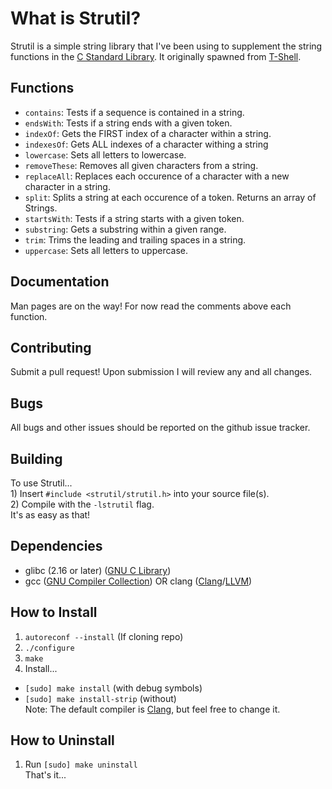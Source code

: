 # What is Strutil?

  Strutil is a simple string library that I've been using to supplement the string functions in the [C Standard Library][C Standard Library]. It originally spawned from [T-Shell][T-Shell].

## Functions
  - `contains`: Tests if a sequence is contained in a string.
  - `endsWith`: Tests if a string ends with a given token.
  - `indexOf`: Gets the FIRST index of a character within a string.
  - `indexesOf`: Gets ALL indexes of a character withing a string
  - `lowercase`: Sets all letters to lowercase.
  - `removeThese`: Removes all given characters from a string.
  - `replaceAll`: Replaces each occurence of a character with a new character in a string.
  - `split`: Splits a string at each occurence of a token. Returns an array of Strings.
  - `startsWith`: Tests if a string starts with a given token.
  - `substring`: Gets a substring within a given range.
  - `trim`: Trims the leading and trailing spaces in a string.
  - `uppercase`: Sets all letters to uppercase.

## Documentation

  Man pages are on the way! For now read the comments above each function.

## Contributing
  Submit a pull request! Upon submission I will review any and all changes.

## Bugs
  All bugs and other issues should be reported on the github issue tracker.

## Building

  To use Strutil...<br>
	1) Insert `#include <strutil/strutil.h>` into your source file(s).<br>
	2) Compile with the `-lstrutil` flag.<br>
  It's as easy as that!

## Dependencies
  - glibc (2.16 or later) ([GNU C Library][Glibc])
  - gcc ([GNU Compiler Collection][GCC]) OR clang ([Clang][Clang]/[LLVM][LLVM])

## How to Install
  1) `autoreconf --install` (If cloning repo)<br>
  2) `./configure`<br>
  3) `make`<br>
  4) Install...<br>
  - `[sudo] make install` (with debug symbols)<br>
  - `[sudo] make install-strip` (without)<br>
  Note: The default compiler is [Clang][Clang], but feel free to change it.<br>

## How to Uninstall
  1) Run `[sudo] make uninstall`<br>
  That's it...

[T-Shell]: https://github.com/tyler-cromwell/T-Shell

[C Standard Library]: http://en.wikipedia.org/wiki/C_standard_library
[Glibc]: http://en.wikipedia.org/wiki/GNU_C_Library
[GCC]: http://en.wikipedia.org/wiki/GNU_Compiler_Collection
[Clang]: http://en.wikipedia.org/wiki/Clang
[LLVM]: http://en.wikipedia.org/wiki/LLVM

[Gmake]: http://www.gnu.org/software/make/
